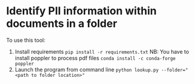 # Identify PII information within documents in a folder

To use this tool: 
  1. Install requirements
      `pip install -r requirements.txt`
      NB: You have to install poppler to process pdf files `conda install -c conda-forge poppler`
  2. Launch the program from command line
      `python lookup.py --folder="<path to folder location>"`
  

